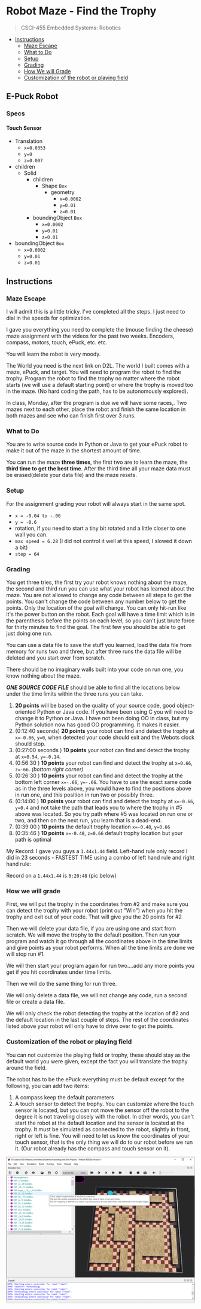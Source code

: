 # Robot Maze - Find the Trophy

> CSCI-455 Embedded Systems: Robotics

- [Instructions](#instructions)
  - [Maze Escape](#maze-escape)
  - [What to Do](#what-to-do)
  - [Setup](#setup)
  - [Grading](#grading)
  - [How We will Grade](#how-we-will-grade)
  - [Customization of the robot or playing field](#customization-of-the-robot-or-playing-field)

## E-Puck Robot

### Specs

#### Touch Sensor

- Translation
  - `x=0.0353`
  - `y=0`
  - `z=0.007`
- children
  - Solid
    - children
      - Shape `Box`
        - geometry
          - `x=0.0002` 
          - `y=0.01`
          - `z=0.01`
    - boundingObject `Box`
        - `x=0.0002`
        - `y=0.01`
        - `z=0.01`
- boundingObject `Box`
  - `x=0.0002`
  - `y=0.01`
  - `z=0.01`

## Instructions

### Maze Escape

I will admit this is a little tricky.  I've completed all the steps. I just need to dial in the speeds for optimization. 

I gave you everything you need to complete the (mouse finding the cheese) maze assignment with the videos for the past two weeks. Encoders, compass, motors, touch, ePuck, etc. etc. 

You will learn the robot is very moody. 

The World you need is the next link on D2L.  The world I built comes with a maze, ePuck, and target. You will need to program the robot to find the trophy. Program the robot to find the trophy no matter where the robot starts (we will use a default starting point) or where the trophy is moved too in the maze. (No hard coding the path, has to be autonomously explored).

In class, Monday, after the program is due we will have some races,. Two mazes next to each other, place the robot and finish the same location in both mazes and see who can finish first over 3 runs.  

### What to Do

You are to write source code in Python or Java to get your ePuck robot to make it out of the maze in the shortest amount of time. 

You can run the maze **three times**, the first two are to learn the maze, the **third time to get the best time**.  After the third time all your maze data must be erased(delete your data file) and the maze resets. 

### Setup

For the assignment grading your robot will always start in the same spot.

- `x = -0.04 to -.06`
- `y = -0.6`
- rotation, if you need to start a tiny bit rotated and a little closer to one wall you can. 
- `max speed = 6.28` (I did not control it well at this speed, I slowed it down a bit)
- `step = 64`

### Grading

You get three tries, the first try your robot knows nothing about the maze, the second and third run you can use what your robot has learned about the maze. You are not allowed to change any code between all steps to get the points. You can't change the code between any number below to get the points. Only the location of the goal will change.  You can only hit-run like it's the power button on the robot.  Each goal will have a time limit which is in the parenthesis before the points on each level, so you can't just brute force for thirty minutes to find the goal. The first few you should be able to get just doing one run.  

You can use a data file to save the stuff you learned, load the data file from memory for runs two and three,  but after three runs the data file will be deleted and you start over from scratch. 

There should be no imaginary walls built into your code on run one, you know nothing about the maze. 

_**ONE SOURCE CODE FILE**_ should be able to find all the locations below under the time limits within the three runs you can take. 

1. **20 points** will be based on the quality of your source code, good object-oriented Python or Java code. If you have been using C you will need to change it to Python or Java.  I have not been doing OO in class, but my Python solution now has good OO programming. It makes it easier. 
2. (0:12:40 seconds) **20 points** your robot can find and detect the trophy at `x=-0.06`, `y=0`, when detected your code should exit and the Webots clock should stop. 
3. (0:27:00 seconds ) **10 points** your robot can find and detect the trophy at `x=0.54`, `y=-0.14`.
4. (0:56:30 ) **10 points** your robot can find and detect the trophy at `x=0.66`, `z=-66`. _(bottom right corner)_
5. (0:26:30 ) **10 points** your robot can find and detect the trophy at the bottom left corner `x=-.66`, `y=-.66`. You have to use the exact same code as in the three levels above, you would have to find the positions above in run one, and this position in run two or possibly three. 
6. (0:14:00 ) **10 points** your robot can find and detect the trophy at `x=-0.66`, `y=0.4` and not take the path that leads you to where the trophy in #5 above was located. So you try path where #5 was located on run one or two, and then on the next run, you learn that is a dead-end.  
7. (0:39:00 ) **10 points** the default trophy location `x=-0.48`, `y=0.66`
8. (0:35:46 ) **10 points** `x=-0.48`, `z=0.66` default trophy location but your path is optimal

My Record: I gave you guys a `1.44x1.44` field. Left-hand rule only record I did in 23 seconds - FASTEST TIME using a combo of left hand rule and right hand rule: 

Record on a `1.44x1.44` is `0:20:48` (pic below)

### How we will grade

First, we will put the trophy in the coordinates from #2 and make sure you can detect the trophy with your robot (print out "Win") when you hit the trophy and exit out of your code. That will give you the 20 points for #2

Then we will delete your data file, if you are using one and start from scratch. We will move the trophy to the default position. Then run your program and watch it go through all the coordinates above in the time limits and give points as your robot performs. When all the time limits are done we will stop run #1.  

We will then start your program again for run two....add any more points you get if you hit coordinates under time limits. 

Then we will do the same thing for run three. 

We will only delete a data file, we will not change any code, run a second file or create a data file. 

We will only check the robot detecting the trophy at the location of #2 and the default location in the last couple of steps. The rest of the coordinates listed above your robot will only have to drive over to get the points. 

### Customization of the robot or playing field

You can not customize the playing field or trophy, these should stay as the default world you were given, except the fact you will translate the trophy around the field. 

The robot has to be the ePuck everything must be default except for the following, you can add two items:

1. A compass keep the default parameters
2. A touch sensor to detect the trophy. You can customize where the touch sensor is located, but you can not move the sensor off the robot to the degree it is not traveling closely with the robot. In other words, you can't start the robot at the default location and the sensor is located at the trophy. It must be simulated as connected to the robot, slightly in front, right or left is fine.  You will need to let us know the coordinates of your touch sensor, that is the only thing we will do to our robot before we run it. (Our robot already has the compass and touch sensor on it).

![Hunters Screenshot](images/hunters-maze-screen-shot.png)
